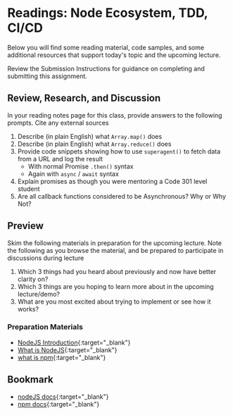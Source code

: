 # Readings: Node Ecosystem, TDD, CI/CD

Below you will find some reading material, code samples, and some additional resources that support today's topic and the upcoming lecture.

Review the Submission Instructions for guidance on completing and submitting this assignment.

## Review, Research, and Discussion

In your reading notes page for this class, provide answers to the following prompts. Cite any external sources

1. Describe (in plain English) what `Array.map()` does
1. Describe (in plain English) what `Array.reduce()` does
1. Provide code snippets showing how to use `superagent()` to fetch data from a URL and log the result
   - With normal Promise `.then()` syntax
   - Again with `async` / `await` syntax
1. Explain promises as though you were mentoring a Code 301 level student
1. Are all callback functions considered to be Asynchronous? Why or Why Not?

## Preview

Skim the following materials in preparation for the upcoming lecture. Note the following as you browse the material, and be prepared to participate in discussions during lecture

1. Which 3 things had you heard about previously and now have better clarity on?
1. Which 3 things are you hoping to learn more about in the upcoming lecture/demo?
1. What are you most excited about trying to implement or see how it works?

### Preparation Materials

- [NodeJS Introduction](https://www.w3schools.com/nodejs/nodejs_intro.asp){:target="_blank"}
- [What is NodeJS](https://www.freecodecamp.org/news/what-exactly-is-node-js-ae36e97449f5/){:target="_blank"}
- [what is npm](https://docs.npmjs.com/getting-started/what-is-npm){:target="_blank"}

## Bookmark

- [nodeJS docs](https://nodejs.org/en/docs/){:target="_blank"}
- [npm docs](https://docs.npmjs.com){:target="_blank"}

